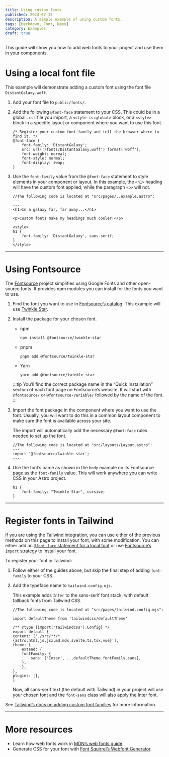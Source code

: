 ```yaml
---
title: Using custom fonts
published: 2024-07-15
description: A simple example of using custom fonts.
tags: [Markdown, Font, Demo]
category: Examples
draft: true
---
```



This guide will show you how to add web fonts to your project and use them in your components.


# Using a local font file


This example will demonstrate adding a custom font using the font file `DistantGalaxy.woff`.

1.  Add your font file to `public/fonts/`.
    
2.  Add the following `@font-face` statement to your CSS. This could be in a global `.css` file you import, a `<style is:global>` block, or a `<style>` block in a specific layout or component where you want to use this font.
    
        /* Register your custom font family and tell the browser where to find it. */
        @font-face {
            font-family: 'DistantGalaxy';
            src: url('/fonts/DistantGalaxy.woff') format('woff');
            font-weight: normal;
            font-style: normal;
            font-display: swap;
        }
    
3.  Use the `font-family` value from the `@font-face` statement to style elements in your component or layout. In this example, the `<h1>` heading will have the custom font applied, while the paragraph `<p>` will not.

        //The following code is located at "src/pages/..example.astro":
        ---
        ---
        <h1>In a galaxy far, far away...</h1>

        <p>Custom fonts make my headings much cooler!</p>

        <style>
        h1 {
            font-family: 'DistantGalaxy', sans-serif;
        }
        </style>
    
----------------
# Using Fontsource


The [Fontsource](https://fontsource.org/) project simplifies using Google Fonts and other open-source fonts. It provides npm modules you can install for the fonts you want to use.

1.  Find the font you want to use in [Fontsource’s catalog](https://fontsource.org/). This example will use [Twinkle Star](https://fontsource.org/fonts/twinkle-star).
    
2.  Install the package for your chosen font.
    
    *   npm
    
            npm install @fontsource/twinkle-star
    
    *   pnpm
    
            pnpm add @fontsource/twinkle-star

    *   Yarn

            yarn add @fontsource/twinkle-star

    :::tip
    You’ll find the correct package name in the “Quick Installation” section of each font page on Fontsource’s website. It will start with `@fontsource/` or `@fontsource-variable/` followed by the name of the font.
    :::

3.  Import the font package in the component where you want to use the font. Usually, you will want to do this in a common layout component to make sure the font is available across your site.
    
    The import will automatically add the necessary `@font-face` rules needed to set up the font.

        //The following code is located at "src/layouts/Layout.astro":
        ---
        import '@fontsource/twinkle-star';
        ---
    
4.  Use the font’s name as shown in the `body` example on its Fontsource page as the `font-family` value. This will work anywhere you can write CSS in your Astro project.
    
        h1 {
            font-family: "Twinkle Star", cursive;
        }
    
--------------------------
# Register fonts in Tailwind


If you are using the [Tailwind integration](/en/guides/integrations-guide/tailwind/), you can use either of the previous methods on this page to install your font, with some modification. You can either add an [`@font-face` statement for a local font](#using-a-local-font-file) or use [Fontsource’s `import` strategy](#using-fontsource) to install your font.

To register your font in Tailwind:

1.  Follow either of the guides above, but skip the final step of adding `font-family` to your CSS.
    
2.  Add the typeface name to `tailwind.config.mjs`.
    
    This example adds `Inter` to the sans-serif font stack, with default fallback fonts from Tailwind CSS.
    
    
        //The following code is located at "src/pages/tailwind.config.mjs":
    
        import defaultTheme from 'tailwindcss/defaultTheme'

        /** @type {import('tailwindcss').Config} */
        export default {
        content: ['./src/**/*.{astro,html,js,jsx,md,mdx,svelte,ts,tsx,vue}'],
        theme: {
            extend: {
            fontFamily: {
                sans: ['Inter', ...defaultTheme.fontFamily.sans],
            },
            },
        },
        plugins: [],
        }
    
    Now, all sans-serif text (the default with Tailwind) in your project will use your chosen font and the `font-sans` class will also apply the Inter font.
    

See [Tailwind’s docs on adding custom font families](https://tailwindcss.com/docs/font-family#using-custom-values) for more information.

--------------
# More resources


*   Learn how web fonts work in [MDN’s web fonts guide](https://developer.mozilla.org/en-US/docs/Learn/CSS/Styling_text/Web_fonts).
*   Generate CSS for your font with [Font Squirrel’s Webfont Generator](https://www.fontsquirrel.com/tools/webfont-generator).
